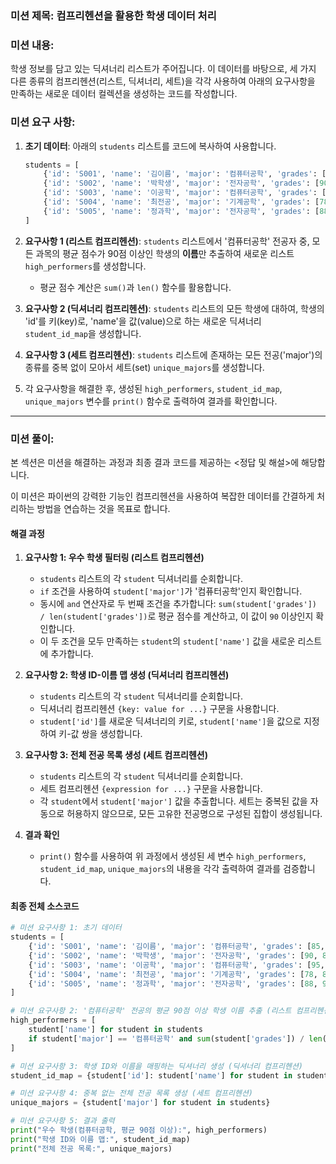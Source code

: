 ### **미션 제목**: 컴프리헨션을 활용한 학생 데이터 처리

### **미션 내용**:
학생 정보를 담고 있는 딕셔너리 리스트가 주어집니다. 이 데이터를 바탕으로, 세 가지 다른 종류의 컴프리헨션(리스트, 딕셔너리, 세트)을 각각 사용하여 아래의 요구사항을 만족하는 새로운 데이터 컬렉션을 생성하는 코드를 작성합니다.

### **미션 요구 사항**:

1.  **초기 데이터**: 아래의 `students` 리스트를 코드에 복사하여 사용합니다.

    ```python
    students = [
        {'id': 'S001', 'name': '김이름', 'major': '컴퓨터공학', 'grades': [85, 92, 78, 95]},
        {'id': 'S002', 'name': '박학생', 'major': '전자공학', 'grades': [90, 88, 75, 82]},
        {'id': 'S003', 'name': '이공학', 'major': '컴퓨터공학', 'grades': [95, 98, 91, 100]},
        {'id': 'S004', 'name': '최전공', 'major': '기계공학', 'grades': [78, 85, 80, 72]},
        {'id': 'S005', 'name': '정과학', 'major': '전자공학', 'grades': [88, 92, 89, 94]}
    ]
    ```

2.  **요구사항 1 (리스트 컴프리헨션)**: `students` 리스트에서 '컴퓨터공학' 전공자 중, 모든 과목의 평균 점수가 90점 이상인 학생의 **이름**만 추출하여 새로운 리스트 `high_performers`를 생성합니다.
    *   평균 점수 계산은 `sum()`과 `len()` 함수를 활용합니다.

3.  **요구사항 2 (딕셔너리 컴프리헨션)**: `students` 리스트의 모든 학생에 대하여, 학생의 'id'를 키(key)로, 'name'을 값(value)으로 하는 새로운 딕셔너리 `student_id_map`을 생성합니다.

4.  **요구사항 3 (세트 컴프리헨션)**: `students` 리스트에 존재하는 모든 전공('major')의 종류를 중복 없이 모아서 세트(set) `unique_majors`를 생성합니다.

5.  각 요구사항을 해결한 후, 생성된 `high_performers`, `student_id_map`, `unique_majors` 변수를 `print()` 함수로 출력하여 결과를 확인합니다.

---

### **미션 풀이**:
본 섹션은 미션을 해결하는 과정과 최종 결과 코드를 제공하는 <정답 및 해설>에 해당합니다.

이 미션은 파이썬의 강력한 기능인 컴프리헨션을 사용하여 복잡한 데이터를 간결하게 처리하는 방법을 연습하는 것을 목표로 합니다.

#### **해결 과정**

1.  **요구사항 1: 우수 학생 필터링 (리스트 컴프리헨션)**
    *   `students` 리스트의 각 `student` 딕셔너리를 순회합니다.
    *   `if` 조건을 사용하여 `student['major']`가 '컴퓨터공학'인지 확인합니다.
    *   동시에 `and` 연산자로 두 번째 조건을 추가합니다: `sum(student['grades']) / len(student['grades'])`로 평균 점수를 계산하고, 이 값이 `90` 이상인지 확인합니다.
    *   이 두 조건을 모두 만족하는 `student`의 `student['name']` 값을 새로운 리스트에 추가합니다.

2.  **요구사항 2: 학생 ID-이름 맵 생성 (딕셔너리 컴프리헨션)**
    *   `students` 리스트의 각 `student` 딕셔너리를 순회합니다.
    *   딕셔너리 컴프리헨션 `{key: value for ...}` 구문을 사용합니다.
    *   `student['id']`를 새로운 딕셔너리의 키로, `student['name']`을 값으로 지정하여 키-값 쌍을 생성합니다.

3.  **요구사항 3: 전체 전공 목록 생성 (세트 컴프리헨션)**
    *   `students` 리스트의 각 `student` 딕셔너리를 순회합니다.
    *   세트 컴프리헨션 `{expression for ...}` 구문을 사용합니다.
    *   각 `student`에서 `student['major']` 값을 추출합니다. 세트는 중복된 값을 자동으로 허용하지 않으므로, 모든 고유한 전공명으로 구성된 집합이 생성됩니다.

4.  **결과 확인**
    *   `print()` 함수를 사용하여 위 과정에서 생성된 세 변수 `high_performers`, `student_id_map`, `unique_majors`의 내용을 각각 출력하여 결과를 검증합니다.

#### **최종 전체 소스코드**

```python
# 미션 요구사항 1: 초기 데이터
students = [
    {'id': 'S001', 'name': '김이름', 'major': '컴퓨터공학', 'grades': [85, 92, 78, 95]},
    {'id': 'S002', 'name': '박학생', 'major': '전자공학', 'grades': [90, 88, 75, 82]},
    {'id': 'S003', 'name': '이공학', 'major': '컴퓨터공학', 'grades': [95, 98, 91, 100]},
    {'id': 'S004', 'name': '최전공', 'major': '기계공학', 'grades': [78, 85, 80, 72]},
    {'id': 'S005', 'name': '정과학', 'major': '전자공학', 'grades': [88, 92, 89, 94]}
]

# 미션 요구사항 2: '컴퓨터공학' 전공의 평균 90점 이상 학생 이름 추출 (리스트 컴프리헨션)
high_performers = [
    student['name'] for student in students 
    if student['major'] == '컴퓨터공학' and sum(student['grades']) / len(student['grades']) >= 90
]

# 미션 요구사항 3: 학생 ID와 이름을 매핑하는 딕셔너리 생성 (딕셔너리 컴프리헨션)
student_id_map = {student['id']: student['name'] for student in students}

# 미션 요구사항 4: 중복 없는 전체 전공 목록 생성 (세트 컴프리헨션)
unique_majors = {student['major'] for student in students}

# 미션 요구사항 5: 결과 출력
print("우수 학생(컴퓨터공학, 평균 90점 이상):", high_performers)
print("학생 ID와 이름 맵:", student_id_map)
print("전체 전공 목록:", unique_majors)

```